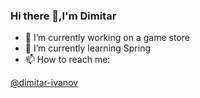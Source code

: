 ### Hi there 👋,I'm Dimitar
- 🔭 I’m currently working on a game store 
- 🌱 I’m currently learning Spring
- 📫 How to reach me: 
 <form action="mailto:someone@example.com" method="post" enctype="text/plain">
  <a href = "dimitar.ivanov.ivanov99@gmail.com">@dimitar-ivanov</a>
 </form> 

<!--
**dimitar-ivanov-ivanov/dimitar-ivanov-ivanov** is a ✨ _special_ ✨ repository because its `README.md` (this file) appears on your GitHub profile.

Here are some ideas to get you started:

- 🔭 I’m currently working on ...
- 🌱 I’m currently learning ...
- 👯 I’m looking to collaborate on ...
- 🤔 I’m looking for help with ...
- 💬 Ask me about ...
- 📫 How to reach me: ...
- 😄 Pronouns: ...
- ⚡ Fun fact: ...
-->
